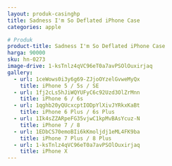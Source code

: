 ```yaml
---
layout: produk-casinghp
title: Sadness I'm So Deflated iPhone Case
categories: apple

# Produk
product-title: Sadness I'm So Deflated iPhone Case
harga: 90000
sku: hn-0273
image-drive: 1-ksTnlz4qVC96eT0a7avPSOlOuxirjaq
gallery:
  - url: 1ceWows0i3y6g69-ZJjoOYzelGvweMyQx
    title: iPhone 5 / 5s / SE
  - url: 1fj2cLs5hJiWQYUFyC6c92Uzd3OlZrMnn
    title: iPhone 6 / 6s
  - url: 1qghb20yQUcxcptIODpYlXivJYRkxKaBt
    title: iPhone 6 Plus / 6s Plus
  - url: 1Ik4sZZARpeFG35vjwC1kpMvBAsYcuz-N
    title: iPhone 7 / 8
  - url: 1EDbCS70emoBIi6kKmoljdj1eML4FK9ba
    title: iPhone 7 Plus / 8 Plus
  - url: 1-ksTnlz4qVC96eT0a7avPSOlOuxirjaq
    title: iPhone X
---
```

